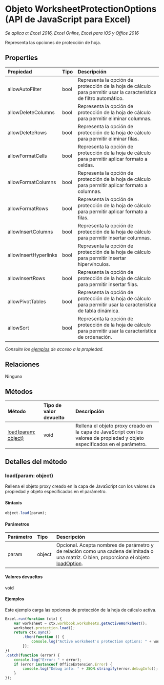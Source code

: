 # Objeto WorksheetProtectionOptions (API de JavaScript para Excel)

_Se aplica a: Excel 2016, Excel Online, Excel para iOS y Office 2016_

Representa las opciones de protección de hoja.

## Properties

| Propiedad     | Tipo   |Descripción
|:---------------|:--------|:----------|
|allowAutoFilter|bool|Representa la opción de protección de la hoja de cálculo para permitir usar la característica de filtro automático.|
|allowDeleteColumns|bool|Representa la opción de protección de la hoja de cálculo para permitir eliminar columnas.|
|allowDeleteRows|bool|Representa la opción de protección de la hoja de cálculo para permitir eliminar filas.|
|allowFormatCells|bool|Representa la opción de protección de la hoja de cálculo para permitir aplicar formato a celdas.|
|allowFormatColumns|bool|Representa la opción de protección de la hoja de cálculo para permitir aplicar formato a columnas.|
|allowFormatRows|bool|Representa la opción de protección de la hoja de cálculo para permitir aplicar formato a filas.|
|allowInsertColumns|bool|Representa la opción de protección de la hoja de cálculo para permitir insertar columnas.|
|allowInsertHyperlinks|bool|Representa la opción de protección de la hoja de cálculo para permitir insertar hipervínculos.|
|allowInsertRows|bool|Representa la opción de protección de la hoja de cálculo para permitir insertar filas.|
|allowPivotTables|bool|Representa la opción de protección de la hoja de cálculo para permitir usar la característica de tabla dinámica.|
|allowSort|bool|Representa la opción de protección de la hoja de cálculo para permitir usar la característica de ordenación.|

_Consulte los [ejemplos](#ejemplos) de acceso a la propiedad._

## Relaciones
Ninguno


## Métodos

| Método           | Tipo de valor devuelto    |Descripción|
|:---------------|:--------|:----------|
|[load(param: object)](#loadparam-object)|void|Rellena el objeto proxy creado en la capa de JavaScript con los valores de propiedad y objeto especificados en el parámetro.|

## Detalles del método


### load(param: object)
Rellena el objeto proxy creado en la capa de JavaScript con los valores de propiedad y objeto especificados en el parámetro.

#### Sintaxis
```js
object.load(param);
```

#### Parámetros
| Parámetro    | Tipo   |Descripción|
|:---------------|:--------|:----------|
|param|object|Opcional. Acepta nombres de parámetro y de relación como una cadena delimitada o una matriz. O bien, proporciona el objeto [loadOption](loadoption.md).|

#### Valores devueltos
void

#### Ejemplos
Este ejemplo carga las opciones de protección de la hoja de cálculo activa.
```js
Excel.run(function (ctx) {
    var worksheet = ctx.workbook.worksheets.getActiveWorksheet();
    worksheet.protection.load();            
    return ctx.sync()
        .then(function () {
            console.log("Active worksheet's protection options: " + worksheet.protection.options);
        });
})
.catch(function (error) {
    console.log("Error: " + error);
    if (error instanceof OfficeExtension.Error) {
        console.log("Debug info: " + JSON.stringify(error.debugInfo));
    }
});
```

